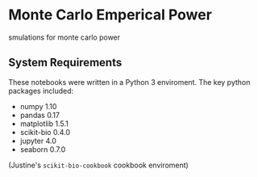 # Monte Carlo Emperical Power
smulations for monte carlo power

## System Requirements
These notebooks were written in a Python 3 enviroment. The key python packages included:

* numpy 1.10
* pandas 0.17
* matplotlib 1.5.1
* scikit-bio 0.4.0
* jupyter 4.0
* seaborn 0.7.0

(Justine's `scikit-bio-cookbook` cookbook enviroment)